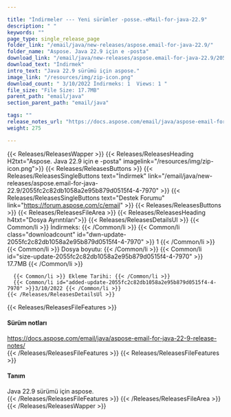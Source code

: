 ```yaml
---

title: "İndirmeler --- Yeni sürümler -posse.-eMail-for-java-22.9"
description: " "
keywords: ""
page_type: single_release_page
folder_link: "/email/java/new-releases/aspose.email-for-java-22.9/"
folder_name: "Aspose. Java 22.9 için e -posta"
download_link: "/email/java/new-releases/aspose.email-for-java-22.9/2055fc2c82db1058a2e95b879d0515f4-4-7970"
download_text: "İndirmek"
intro_text: "Java 22.9 sürümü için aspose."
image_link: "/resources/img/zip-icon.png"
download_count: " 3/10/2022 İndirmeks: 1  Views: 1 "
file_size: "File Size: 17.7MB"
parent_path: "email/java"
section_parent_path: "email/java"

tags: ""
release_notes_url: "https://docs.aspose.com/email/java/aspose-email-for-java-22-9-release-notes/"
weight: 275

---
```


{{< Releases/ReleasesWapper >}}
  {{< Releases/ReleasesHeading H2txt="Aspose. Java 22.9 için e -posta" imagelink="/resources/img/zip-icon.png">}}
  {{< Releases/ReleasesButtons >}}
    {{< Releases/ReleasesSingleButtons text="İndirmek" link="/email/java/new-releases/aspose.email-for-java-22.9/2055fc2c82db1058a2e95b879d0515f4-4-7970" >}}
    {{< Releases/ReleasesSingleButtons text="Destek Forumu" link="https://forum.aspose.com/c/email" >}}
  {{< Releases/ReleasesButtons >}}
  {{< Releases/ReleasesFileArea >}}
    {{< Releases/ReleasesHeading h4txt="Dosya Ayrıntıları">}}
    {{< Releases/ReleasesDetailsUl >}}
      {{< Common/li >}} İndirmeks: {{< /Common/li >}}
      {{< Common/li class="downloadcount" id="dwn-update-2055fc2c82db1058a2e95b879d0515f4-4-7970" >}} 1 {{< /Common/li >}}
      {{< Common/li >}} Dosya boyutu: {{< /Common/li >}}
      {{< Common/li id="size-update-2055fc2c82db1058a2e95b879d0515f4-4-7970" >}} 17.7MB {{< /Common/li >}}

      {{< Common/li >}} Ekleme Tarihi: {{< /Common/li >}}
      {{< Common/li id="added-update-2055fc2c82db1058a2e95b879d0515f4-4-7970" >}}3/10/2022 {{< /Common/li >}}
    {{< /Releases/ReleasesDetailsUl >}}

  {{< Releases/ReleasesFileFeatures >}}
      <h4>Sürüm notları</h4><div><a href='https://docs.aspose.com/email/java/aspose-email-for-java-22-9-release-notes/'>https://docs.aspose.com/email/java/aspose-email-for-java-22-9-release-notes/</a></div>
  {{< /Releases/ReleasesFileFeatures >}}
  {{< Releases/ReleasesFileFeatures >}}
      <h4>Tanım</h4><div class="HTMLDescription">Java 22.9 sürümü için aspose.</div>
  {{< /Releases/ReleasesFileFeatures >}}
 {{< /Releases/ReleasesFileArea >}}
{{< /Releases/ReleasesWapper >}}


